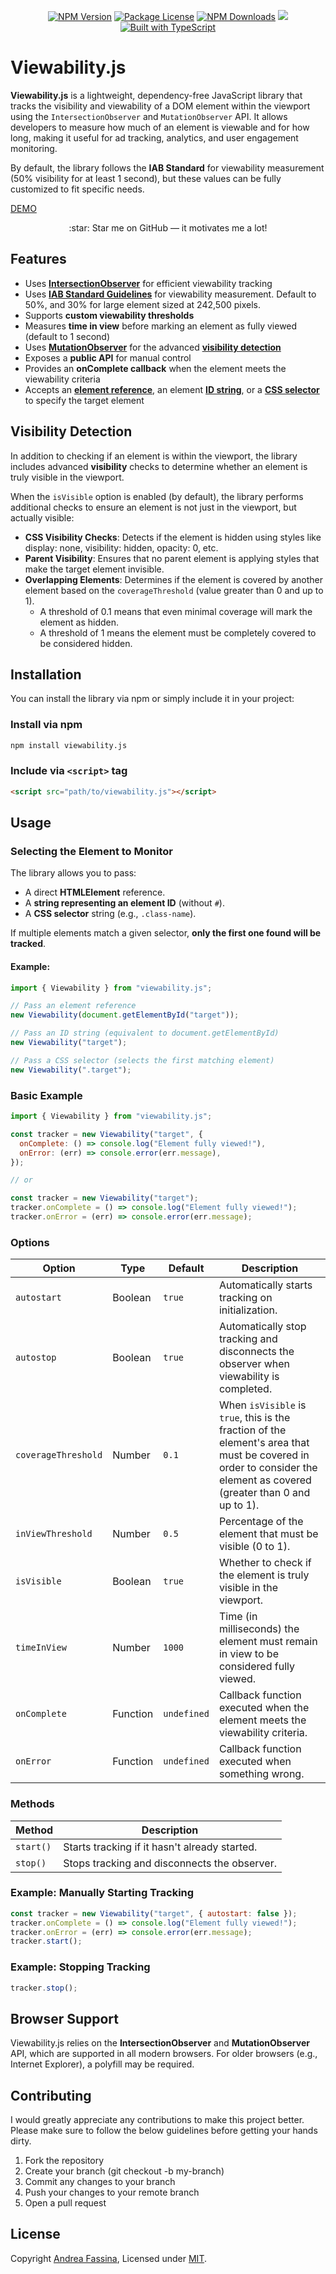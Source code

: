 <p align="center">
    <a href="https://www.npmjs.com/package/viewability.js" target="_blank"><img src="https://img.shields.io/npm/v/viewability.js?color=blue" alt="NPM Version"></a>
    <a href="https://github.com/fasenderos/viewability.js/blob/main/LICENSE" target="_blank"><img src="https://img.shields.io/npm/l/viewability.js" alt="Package License"></a>
    <a href="https://www.npmjs.com/package/viewability.js" target="_blank"><img src="https://img.shields.io/npm/dm/viewability.js" alt="NPM Downloads"></a>
    <a href="https://codecov.io/gh/fasenderos/viewability.js/tree" ><img src="https://codecov.io/gh/fasenderos/viewability.js/graph/badge.svg?token=83A7U05ZYU"/></a>
    <a href="https://github.com/fasenderos/viewability.js"><img src="https://badgen.net/badge/icon/typescript?icon=typescript&label" alt="Built with TypeScript"></a>
</p>

# Viewability.js

**Viewability.js** is a lightweight, dependency-free JavaScript library that tracks the visibility and viewability of a DOM element within the viewport using the `IntersectionObserver` and `MutationObserver` API. It allows developers to measure how much of an element is viewable and for how long, making it useful for ad tracking, analytics, and user engagement monitoring.

By default, the library follows the **IAB Standard** for viewability measurement (50% visibility for at least 1 second), but these values can be fully customized to fit specific needs.

[DEMO](https://codesandbox.io/p/sandbox/viewability-js-997wl8)

<p align="center">
:star: Star me on GitHub — it motivates me a lot!
</p>

## Features

- Uses [**IntersectionObserver**](https://developer.mozilla.org/en-US/docs/Web/API/Intersection_Observer_API) for efficient viewability tracking
- Uses [**IAB Standard Guidelines**](https://www.iab.com/wp-content/uploads/2015/06/MRC-Viewable-Ad-Impression-Measurement-Guideline.pdf) for viewability measurement. Default to 50%, and 30% for large element sized at 242,500 pixels.
- Supports **custom viewability thresholds**
- Measures **time in view** before marking an element as fully viewed (default to 1 second)
- Uses [**MutationObserver**](https://developer.mozilla.org/en-US/docs/Web/API/MutationObserver) for the advanced [**visibility detection**](#visibility-detection)
- Exposes a **public API** for manual control
- Provides an **onComplete callback** when the element meets the viewability criteria
- Accepts an [**element reference**](https://developer.mozilla.org/en-US/docs/Web/API/Element), an element [**ID string**](https://developer.mozilla.org/en-US/docs/Web/API/Element/id), or a [**CSS selector**](https://developer.mozilla.org/en-US/docs/Web/CSS/CSS_selectors) to specify the target element

## Visibility Detection

In addition to checking if an element is within the viewport, the library includes advanced **visibility** checks to determine whether an element is truly visible in the viewport.

When the `isVisible` option is enabled (by default), the library performs additional checks to ensure an element is not just in the viewport, but actually visible:

- **CSS Visibility Checks**: Detects if the element is hidden using styles like display: none, visibility: hidden, opacity: 0, etc.
- **Parent Visibility**: Ensures that no parent element is applying styles that make the target element invisible.
- **Overlapping Elements**: Determines if the element is covered by another element based on the `coverageThreshold` (value greater than 0 and up to 1).
  - A threshold of 0.1 means that even minimal coverage will mark the element as hidden.
  - A threshold of 1 means the element must be completely covered to be considered hidden.

## Installation

You can install the library via npm or simply include it in your project:

### Install via npm

```sh
npm install viewability.js
```

### Include via `<script>` tag

```html
<script src="path/to/viewability.js"></script>
```

## Usage

### Selecting the Element to Monitor

The library allows you to pass:

- A direct **HTMLElement** reference.
- A **string representing an element ID** (without `#`).
- A **CSS selector** string (e.g., `.class-name`).

If multiple elements match a given selector, **only the first one found will be tracked**.

#### Example:

```js
import { Viewability } from "viewability.js";

// Pass an element reference
new Viewability(document.getElementById("target"));

// Pass an ID string (equivalent to document.getElementById)
new Viewability("target");

// Pass a CSS selector (selects the first matching element)
new Viewability(".target");
```

### Basic Example

```js
import { Viewability } from "viewability.js";

const tracker = new Viewability("target", {
  onComplete: () => console.log("Element fully viewed!"),
  onError: (err) => console.error(err.message),
});

// or

const tracker = new Viewability("target");
tracker.onComplete = () => console.log("Element fully viewed!");
tracker.onError = (err) => console.error(err.message);
```

### Options

| Option              | Type     | Default     | Description                                                                                                                                                           |
| ------------------- | -------- | ----------- | --------------------------------------------------------------------------------------------------------------------------------------------------------------------- |
| `autostart`         | Boolean  | `true`      | Automatically starts tracking on initialization.                                                                                                                      |
| `autostop`          | Boolean  | `true`      | Automatically stop tracking and disconnects the observer when viewability is completed.                                                                               |
| `coverageThreshold` | Number   | `0.1`       | When `isVisible` is `true`, this is the fraction of the element's area that must be covered in order to consider the element as covered (greater than 0 and up to 1). |
| `inViewThreshold`   | Number   | `0.5`       | Percentage of the element that must be visible (0 to 1).                                                                                                              |
| `isVisible`         | Boolean  | `true`      | Whether to check if the element is truly visible in the viewport.                                                                                                     |
| `timeInView`        | Number   | `1000`      | Time (in milliseconds) the element must remain in view to be considered fully viewed.                                                                                 |
| `onComplete`        | Function | `undefined` | Callback function executed when the element meets the viewability criteria.                                                                                           |
| `onError`           | Function | `undefined` | Callback function executed when something wrong.                                                                                                                      |

### Methods

| Method    | Description                                   |
| --------- | --------------------------------------------- |
| `start()` | Starts tracking if it hasn't already started. |
| `stop()`  | Stops tracking and disconnects the observer.  |

### Example: Manually Starting Tracking

```js
const tracker = new Viewability("target", { autostart: false });
tracker.onComplete = () => console.log("Element fully viewed!");
tracker.onError = (err) => console.error(err.message);
tracker.start();
```

### Example: Stopping Tracking

```js
tracker.stop();
```

## Browser Support

Viewability.js relies on the **IntersectionObserver** and **MutationObserver** API, which are supported in all modern browsers. For older browsers (e.g., Internet Explorer), a polyfill may be required.

## Contributing

I would greatly appreciate any contributions to make this project better. Please make sure to follow the below guidelines before getting your hands dirty.

1. Fork the repository
2. Create your branch (git checkout -b my-branch)
3. Commit any changes to your branch
4. Push your changes to your remote branch
5. Open a pull request

## License

Copyright [Andrea Fassina](https://github.com/fasenderos), Licensed under [MIT](LICENSE).
